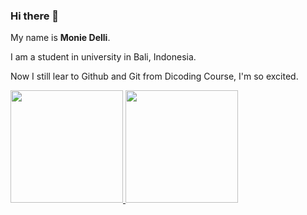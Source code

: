### Hi there 👋

My name is **Monie Delli**.

I am a student in university in Bali, Indonesia.

Now I still lear to Github and Git from Dicoding Course, I'm so excited.

<p align="left">
<a href="https://github.com/moniedelli">
  <img height="180em" src="https://github-readme-stats-eight-theta.vercel.app/api?username=gilangadhan&show_icons=true&theme=algolia&include_all_commits=true&count_private=true"/>
  <img height="180em" src="https://github-readme-stats-eight-theta.vercel.app/api/top-langs/?username=gilangadhan&layout=compact&langs_count=8&theme=algolia"/>
</a>
</p>
